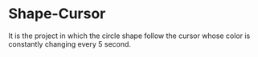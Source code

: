 # Shape-Cursor
It is the project in which the circle shape follow the cursor whose color is constantly changing every 5 second.
